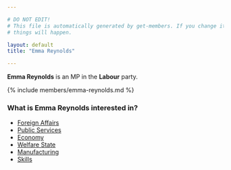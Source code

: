 ```yaml
---

# DO NOT EDIT!
# This file is automatically generated by get-members. If you change it, bad
# things will happen.

layout: default
title: "Emma Reynolds"

---
```


**Emma Reynolds** is an MP in the **Labour** party.

{% include members/emma-reynolds.md %}

### What is Emma Reynolds interested in?


* [Foreign Affairs](/interests/foreign-affairs.html)
* [Public Services](/interests/public-services.html)
* [Economy](/interests/economy.html)
* [Welfare State](/interests/welfare-state.html)
* [Manufacturing](/interests/manufacturing.html)
* [Skills](/interests/skills.html)
